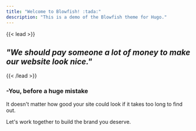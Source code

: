 ```yaml
---
title: "Welcome to Blowfish! :tada:"
description: "This is a demo of the Blowfish theme for Hugo."
---
```

{{< lead >}}
## *"We should pay someone a lot of money to make our website look nice."*
 {{< /lead >}}
### -You, before a huge mistake

It doesn't matter how good your site could look if it takes too long to find out.

Let's work together to build the brand you deserve. 